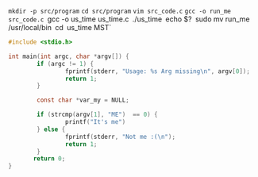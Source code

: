 `mkdir -p src/program`
`cd src/program`
`vim src_code.c`
`gcc -o run_me src_code.c
`gcc -o us_time us_time.c`
`./us_time`
`echo $?`
`sudo mv run_me /usr/local/bin`
`cd`
`us_time MST`

```C
#include <stdio.h>

int main(int argc, char *argv[]) {
        if (argc != 1) {
                fprintf(stderr, "Usage: %s Arg missing\n", argv[0]);
                return 1;
        }

        const char *var_my = NULL;

        if (strcmp(argv[1], "ME")  == 0) {
                printf("It's me")
        } else {
                fprintf(stderr, "Not me :(\n");
                return 1;
        }
       return 0;
}

```